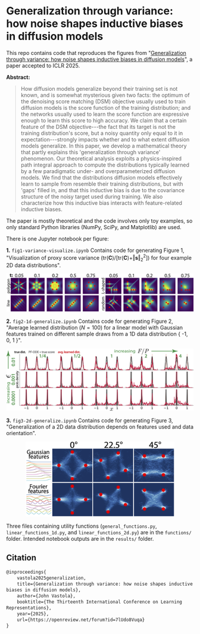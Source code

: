 # Generalization through variance: how noise shapes inductive biases in diffusion models

This repo contains code that reproduces the figures from "[Generalization through variance: how noise shapes inductive biases in diffusion models](https://openreview.net/forum?id=7lUdo8Vuqa)", a paper accepted to ICLR 2025. 

**Abstract:**
> How diffusion models generalize beyond their training set is not known, and is somewhat mysterious given two facts: the optimum of the denoising score matching (DSM) objective usually used to train diffusion models is the score function of the training distribution; and the networks usually used to learn the score function are expressive enough to learn this score to high accuracy. We claim that a certain feature of the DSM objective---the fact that its target is not the training distribution's score, but a noisy quantity only equal to it in expectation---strongly impacts whether and to what extent diffusion models generalize. In this paper, we develop a mathematical theory that partly explains this 'generalization through variance' phenomenon. Our theoretical analysis exploits a physics-inspired path integral approach to compute the distributions typically learned by a few paradigmatic under- and overparameterized diffusion models. We find that the distributions diffusion models effectively learn to sample from resemble their training distributions, but with 'gaps' filled in, and that this inductive bias is due to the covariance structure of the noisy target used during training. We also characterize how this inductive bias interacts with feature-related inductive biases. 

The paper is mostly theoretical and the code involves only toy examples, so only standard Python libraries (NumPy, SciPy, and Matplotlib) are used.

There is one Jupyter notebook per figure:

**1.** `fig1-variance-visualize.ipynb` Contains code for generating Figure 1, "Visualization of proxy score variance ($\text{tr}(\mathbf{C})/[\text{tr}(\mathbf{C}) + \Vert \mathbf{s} \Vert_2^2]$) for four example 2D data distributions".

<p align="center">
<img src="fig1_proxy_score_cov.png" width="600"/></p>

**2.** `fig2-1d-generalize.ipynb` Contains code for generating Figure 2, "Average learned distribution ($N = 100$) for a linear model with Gaussian features trained on different sample draws from a 1D data distribution { -1, 0, 1 }".

<p align="center">
<img src="fig2_gap_filling.png" width="600"/></p>

**3.** `fig3-2d-generalize.ipynb` Contains code for generating Figure 3, "Generalization of a 2D data distribution depends on features used and data orientation".

<p align="center">
<img src="fig3_feat_noise.png" width="400"/></p>

Three files containing utility functions (`general_functions.py`, `linear_functions_1d.py`, and `linear_functions_2d.py`) are in the `functions/` folder. Intended notebook outputs are in the `results/` folder.

## Citation 

```
@inproceedings{
    vastola2025generalization,
    title={Generalization through variance: how noise shapes inductive biases in diffusion models},
    author={John Vastola},
    booktitle={The Thirteenth International Conference on Learning Representations},
    year={2025},
    url={https://openreview.net/forum?id=7lUdo8Vuqa}
}
```
